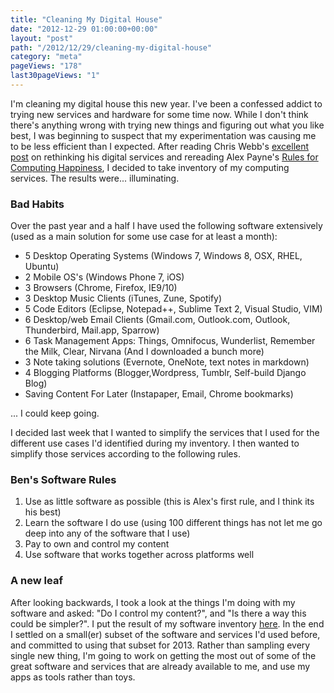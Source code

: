 ```yaml
---
title: "Cleaning My Digital House"
date: "2012-12-29 01:00:00+00:00"
layout: "post"
path: "/2012/12/29/cleaning-my-digital-house"
category: "meta"
pageViews: "178"
last30pageViews: "1"
---
```


I'm cleaning my digital house this new year.  I've been a confessed addict to trying new services and hardware for some time now.  While I don't think there's anything wrong with trying new things and figuring out what you like best, I was beginning to suspect that my experimentation was causing me to be less efficient than I expected.  After reading Chris Webb's [excellent post][goodbyeservice] on rethinking his digital services and rereading Alex Payne's [Rules for Computing Happiness][computinghappiness], I decided to take inventory of my computing services.  The results were... illuminating.

### Bad Habits

Over the past year and a half I have used the following software extensively (used as a main solution for some use case for at least a month):

* 5 Desktop Operating Systems (Windows 7, Windows 8, OSX, RHEL, Ubuntu)
* 2 Mobile OS's (Windows Phone 7, iOS)
* 3 Browsers (Chrome, Firefox, IE9/10)
* 3 Desktop Music Clients (iTunes, Zune, Spotify)
* 5 Code Editors (Eclipse, Notepad++, Sublime Text 2, Visual Studio, VIM)
* 6 Desktop/web Email Clients (Gmail.com, Outlook.com, Outlook, Thunderbird, Mail.app, Sparrow)
* 6 Task Management Apps: Things, Omnifocus, Wunderlist, Remember the Milk, Clear, Nirvana (And I downloaded a bunch more)
* 3 Note taking solutions (Evernote, OneNote, text notes in markdown)
* 4 Blogging Platforms (Blogger,Wordpress, Tumblr, Self-build Django Blog)
* Saving Content For Later (Instapaper, Email, Chrome bookmarks)

... I could keep going.

I decided last week that I wanted to simplify the services that I used for the different use cases I'd identified during my inventory.  I then wanted to simplify those services according to the following rules.

### Ben's Software Rules

1. Use as little software as possible (this is Alex's first rule, and I think its his best)
2. Learn the software I do use (using 100 different things has not let me go deep into any of the software that I use)
3. Pay to own and control my content
4. Use software that works together across platforms well

### A new leaf

After looking backwards, I took a look at the things I'm doing with my software and asked: "Do I control my content?", and "Is there a way this could be simpler?".  I put the result of my software inventory [here][softwareinventory].  In the end I settled on a small(er) subset of the software and services I'd used before, and committed to using that subset for 2013. Rather than sampling every single new thing, I'm going to work on getting the most out of some of the great software and services that are already available to me, and use my apps as tools rather than toys.


[computinghappiness]: http://al3x.net/2008/09/08/al3xs-rules-for-computing-happiness.html

[goodbyeservice]: http://blog.mediumequalsmessage.com/goodbye-ubiquitous-digital-service?utm_source=feedburner&utm_medium=feed&utm_campaign=Feed%3A+mediumequalsmessage%2Fcwebbdesign+%28cwebbdesign%29

[softwareinventory]:https://gist.github.com/ben336/6b80e52a12204e5b449b

